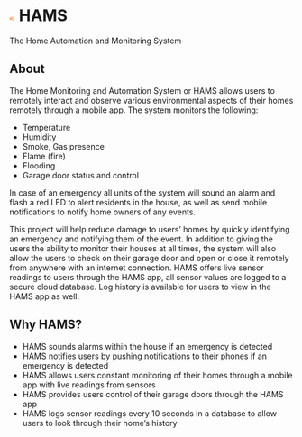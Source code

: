 # <a href="https://github.com/MajeedMirza/HAMS"><img border="0" alt="The Home Monitoring and Automation System" src="https://github.com/MajeedMirza/HAMS/blob/master/App/resources/icon.png" width="2%" height="2%" /></a> HAMS 
The Home Automation and Monitoring System

## About
The Home Monitoring and Automation System or HAMS allows users to remotely interact and observe various environmental aspects of their homes remotely through a mobile app. The system monitors the following:
- Temperature
- Humidity
- Smoke, Gas presence
- Flame (fire)
- Flooding
- Garage door status and control

In case of an emergency all units of the system will sound an alarm and flash a red LED to alert residents in the house, as well as send mobile notifications to notify home owners of any events.

This project will help reduce damage to users’ homes by quickly identifying an emergency and notifying them of the event. In addition to giving the users the ability to monitor their houses at all times, the system will also allow the users to check on their garage door and open or close it remotely from anywhere with an internet connection. HAMS offers live sensor readings to users through the HAMS app, all sensor values are logged to a secure cloud database. Log history is available for users to view in the HAMS app as well.

## Why HAMS?
- HAMS sounds alarms within the house if an emergency is detected
- HAMS notifies users by pushing notifications to their phones if an emergency is detected 
- HAMS allows users constant monitoring of their homes through a mobile app with live readings from sensors
- HAMS provides users control of their garage doors through the HAMS app
- HAMS logs sensor readings every 10 seconds in a database to allow users to look through their home’s history
